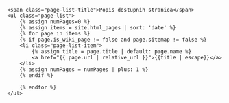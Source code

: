 <div class="git-wiki-page-list">

    <span class="page-list-title">Popis dostupnih stranica</span>
    <ul class="page-list">
        {% assign numPages=0 %}
        {% assign items = site.html_pages | sort: 'date' %}
        {% for page in items %}
        {% if page.is_wiki_page != false and page.sitemap != false %}
        <li class="page-list-item">
            {% assign title = page.title | default: page.name %}
            <a href="{{ page.url | relative_url }}">{{title | escape}}</a>
        </li>
        {% assign numPages = numPages | plus: 1 %}
        {% endif %}

        {% endfor %}
    </ul>

</div>
